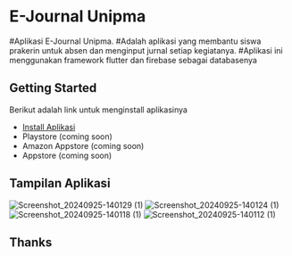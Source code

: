 # E-Journal Unipma

#Aplikasi E-Journal Unipma.
#Adalah aplikasi yang membantu siswa prakerin untuk absen dan menginput jurnal setiap kegiatanya.
#Aplikasi ini menggunakan framework flutter dan firebase sebagai databasenya



## Getting Started


Berikut adalah link untuk menginstall aplikasinya

- [Install Aplikasi](https://www.mediafire.com/file/0l53att5v72nx6l/Absensi.apk/file)
- Playstore (coming soon)
- Amazon Appstore (coming soon)
- Appstore (coming soon)

## Tampilan Aplikasi
![Screenshot_20240925-140129 (1)](https://github.com/user-attachments/assets/2297aacc-5dde-46cd-b36b-192b9e567aa1)
![Screenshot_20240925-140124 (1)](https://github.com/user-attachments/assets/f7ad805b-1312-4dbd-a681-5f13d13aa712)
![Screenshot_20240925-140118 (1)](https://github.com/user-attachments/assets/7940ef21-9e90-4ef1-9e04-23e6c54df237)
![Screenshot_20240925-140112 (1)](https://github.com/user-attachments/assets/4c55c5d2-98ee-454e-827c-3cba8824340c)

## Thanks




